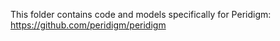 This folder contains code and models specifically for Peridigm: https://github.com/peridigm/peridigm
